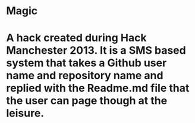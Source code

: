 Magic
=====

A hack created during Hack Manchester 2013.
It is a SMS based system that takes a Github user name and repository name and replied with the Readme.md file that the user can page though at the leisure.
=====
